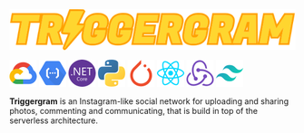 <img src="./docs/product/banner.svg" width="1280" alt="Triggergram">

<br>

![GCP](./docs/devicons/gcp.svg)
![Cloud functions](./docs/devicons/cloudfn.svg)
![.Net Core](./docs/devicons/dotnetcore.svg)
![Python](./docs/devicons/python.svg)
![Pytorch](./docs/devicons/pytorch.svg)
![React](./docs/devicons/react.svg)
![Redux](./docs/devicons/redux.svg)
![Tailwind](./docs/devicons/tailwind.svg)

**Triggergram** is an Instagram-like social network for uploading and sharing photos, commenting and communicating, that is build in top of the serverless architecture.
